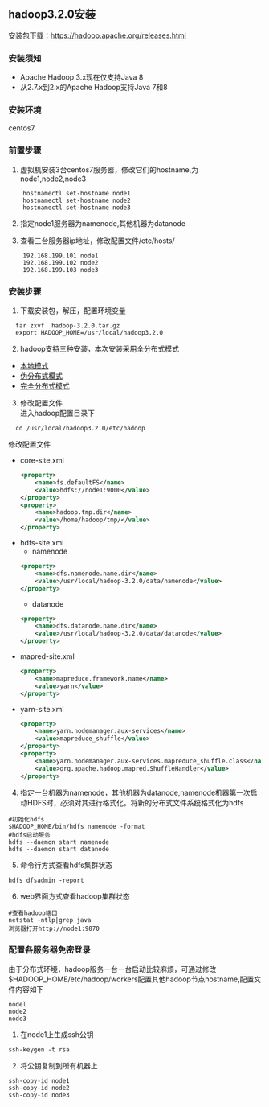 ## hadoop3.2.0安装
安装包下载：https://hadoop.apache.org/releases.html

### 安装须知
* Apache Hadoop 3.x现在仅支持Java 8
* 从2.7.x到2.x的Apache Hadoop支持Java 7和8
### 安装环境
  centos7

### 前置步骤
1. 虚拟机安装3台centos7服务器，修改它们的hostname,为node1,node2,node3
```shell
    hostnamectl set-hostname node1
    hostnamectl set-hostname node2
    hostnamectl set-hostname node3 
```
2. 指定node1服务器为namenode,其他机器为datanode

3. 查看三台服务器ip地址，修改配置文件/etc/hosts/<br>
```text
    192.168.199.101 node1
    192.168.199.102 node2
    192.168.199.103 node3
```

### 安装步骤
1. 下载安装包，解压，配置环境变量
```shell
  tar zxvf  hadoop-3.2.0.tar.gz
  export HADOOP_HOME=/usr/local/hadoop3.2.0
```
2. hadoop支持三种安装，本次安装采用全分布式模式
  * [本地模式](https://hadoop.apache.org/docs/r3.2.0/hadoop-project-dist/hadoop-common/SingleCluster.html)
  * [伪分布式模式](https://hadoop.apache.org/docs/r3.2.0/hadoop-project-dist/hadoop-common/SingleCluster.html#Pseudo-Distributed_Operation)
  * [完全分布式模式](https://hadoop.apache.org/docs/r3.2.0/hadoop-project-dist/hadoop-common/SingleCluster.html#Fully-Distributed_Operation)      
3. 修改配置文件<br>
进入hadoop配置目录下
```shell
  cd /usr/local/hadoop3.2.0/etc/hadoop
```
修改配置文件
* core-site.xml
	```xml
	<property>
		<name>fs.defaultFS</name>
		<value>hdfs://node1:9000</value>
	</property>
	<property>
		<name>hadoop.tmp.dir</name>
		<value>/home/hadoop/tmp/</value>
	</property>
	```
* hdfs-site.xml
	* namenode
	```xml
	<property>
		<name>dfs.namenode.name.dir</name>
		<value>/usr/local/hadoop-3.2.0/data/namenode</value>
	</property>
	```
	* datanode
	```xml
	<property>
		<name>dfs.datanode.name.dir</name>
		<value>/usr/local/hadoop-3.2.0/data/datanode</value>
	</property>
	```
* mapred-site.xml
	```xml
	<property>
		<name>mapreduce.framework.name</name>
		<value>yarn</value>
	</property>
	```
* yarn-site.xml
	```xml
	<property>
		<name>yarn.nodemanager.aux-services</name>
		<value>mapreduce_shuffle</value>
	</property>
	<property>
		<name>yarn.nodemanager.aux-services.mapreduce_shuffle.class</name>
		<value>org.apache.hadoop.mapred.ShuffleHandler</value>
	</property>
	```
4. 指定一台机器为namenode，其他机器为datanode,namenode机器第一次启动HDFS时，必须对其进行格式化。将新的分布式文件系统格式化为hdfs
```shell
#初始化hdfs
$HADOOP_HOME/bin/hdfs namenode -format
#hdfs启动服务
hdfs --daemon start namenode
hdfs --daemon start datanode
```
5.  命令行方式查看hdfs集群状态
```shell
hdfs dfsadmin -report
```

6.  web界面方式查看hadoop集群状态
```shell
#查看hadoop端口
netstat -ntlp|grep java
浏览器打开http://node1:9870
```
### 配置各服务器免密登录
 由于分布式环境，hadoop服务一台一台启动比较麻烦，可通过修改$HADOOP_HOME/etc/hadoop/workers配置其他hadoop节点hostname,配置文件内容如下
 ```
 nodel
 node2
 node3
 ```
 1. 在node1上生成ssh公钥
 ```shell
 ssh-keygen -t rsa
 ```
 2. 将公钥复制到所有机器上
 ```shell
 ssh-copy-id node1
 ssh-copy-id node2
 ssh-copy-id node3
 ```
